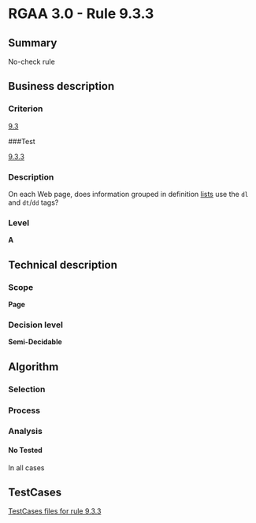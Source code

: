 # RGAA 3.0 -  Rule 9.3.3

## Summary

No-check rule

## Business description

### Criterion

[9.3](http://asqatasun.github.io/RGAA--3.0--EN/RGAA3.0_Criteria_English_version_v1.html#crit-9-3)

###Test

[9.3.3](http://asqatasun.github.io/RGAA--3.0--EN/RGAA3.0_Criteria_English_version_v1.html#test-9.3.3)

### Description
On each Web page, does
    information grouped in definition <a href="http://asqatasun.github.io/RGAA--3.0--EN/RGAA3.0_Glossary_English_version_v1.html#mListes">lists</a>
    use the <code>dl</code> and <code>dt</code>/<code>dd</code> tags? 


### Level

**A**

## Technical description

### Scope

**Page**

### Decision level

**Semi-Decidable**

## Algorithm

### Selection

### Process

### Analysis

#### No Tested 

In all cases



##  TestCases 

[TestCases files for rule 9.3.3](https://github.com/Asqatasun/Asqatasun/tree/master/rules/rules-rgaa3.0/src/test/resources/testcases/rgaa30/Rgaa30Rule090303/) 



